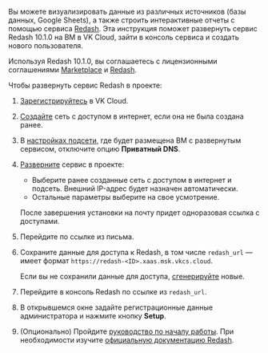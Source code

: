 Вы можете визуализировать данные из различных источников (базы данных, Google Sheets), а также строить интерактивные отчеты с помощью сервиса [Redash](https://msk.cloud.vk.com/app/services/marketplace/v2/apps/service/7ee4cc28-6b2b-4595-b119-89c718af9e8b/latest/info/). Эта инструкция поможет развернуть сервис Redash 10.1.0 на ВМ в VK Cloud, зайти в консоль сервиса и создать нового пользователя.

Используя Redash 10.1.0, вы соглашаетесь с лицензионными соглашениями [Marketplace](/ru/intro/start/legal/marketplace) и [Redash](https://redash.io/terms).

Чтобы развернуть сервис Redash в проекте:

1. [Зарегистрируйтесь](/ru/intro/start/account-registration) в VK Cloud.
1. [Создайте](/ru/networks/vnet/service-management/net#sozdanie_seti) сеть с доступом в интернет, если она не была создана ранее.
1. В [настройках подсети](/ru/networks/vnet/service-management/net#redaktirovanie_podseti), где будет размещена ВМ с развернутым сервисом, отключите опцию **Приватный DNS**.
1. [Разверните](../../service-management/pr-instance-add/) сервис в проекте:

   - Выберите ранее созданные сеть с доступом в интернет и подсеть. Внешний IP-адрес будет назначен автоматически.
   - Остальные параметры выберите на свое усмотрение.

   После завершения установки на почту придет одноразовая ссылка с доступами.

1. Перейдите по ссылке из письма.
1. Сохраните данные для доступа к Redash, в том числе `redash_url` — имеет формат `https://redash-<ID>.xaas.msk.vkcs.cloud`.

   <info>

   Если вы не сохранили данные для доступа, [сгенерируйте](../../service-management/pr-instance-manage#update_access) новые.

   </info>

1. Перейдите в консоль Redash по ссылке из `redash_url`.
1. В открывшемся окне задайте регистрационные данные администратора и нажмите кнопку **Setup**.
1. (Опционально) Пройдите [руководство по началу работы](https://redash.io/help/user-guide/getting-started). При необходимости изучите [официальную документацию Redash](https://redash.io/help/).
